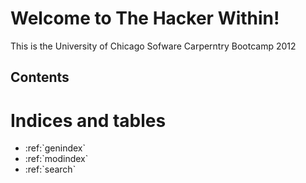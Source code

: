 Welcome to The Hacker Within!
=============================

This is the University of Chicago Sofware Carperntry Bootcamp 2012

Contents
--------

Indices and tables
==================

-   :ref:\`genindex\`
-   :ref:\`modindex\`
-   :ref:\`search\`

